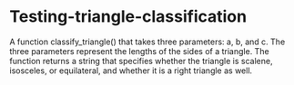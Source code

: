 # Testing-triangle-classification
A function classify_triangle() that takes three  parameters: a, b, and c. 
The three parameters represent the lengths of the sides of a triangle.
The function returns a string that specifies whether the triangle is scalene, isosceles, or equilateral, and whether it is a right triangle as well.
